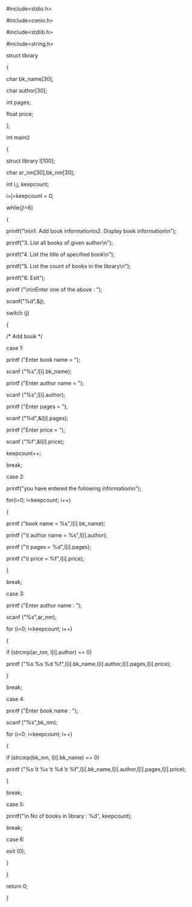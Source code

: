 

#include<stdio.h>

#include<conio.h>

#include<stdlib.h>

#include<string.h>

struct library

{

char bk_name[30];

char author[30];

int pages;

float price;

};

int main()

{

struct library l[100];

char ar_nm[30],bk_nm[30];

int i,j, keepcount;

i=j=keepcount = 0;

while(j!=6)

{

printf("\n\n1. Add book information\n2. Display book information\n");

printf("3. List all books of given author\n");

printf("4. List the title of specified book\n");

printf("5. List the count of books in the library\n");

printf("6. Exit");

printf ("\n\nEnter one of the above : ");

scanf("%d",&j);

switch (j)

{

/* Add book */

case 1:  

printf ("Enter book name = ");

scanf ("%s",l[i].bk_name);

printf ("Enter author name = ");

scanf ("%s",l[i].author);

printf ("Enter pages = ");

scanf ("%d",&l[i].pages);

printf ("Enter price = ");

scanf ("%f",&l[i].price);

keepcount++;

break;

case 2:

printf("you have entered the following information\n");

for(i=0; i<keepcount; i++)

{

printf ("book name = %s",l[i].bk_name);

printf ("\t author name = %s",l[i].author);

printf ("\t  pages = %d",l[i].pages);

printf ("\t  price = %f",l[i].price);

}

break;

case 3:

printf ("Enter author name : ");

scanf ("%s",ar_nm);

for (i=0; i<keepcount; i++)

{

if (strcmp(ar_nm, l[i].author) == 0)

printf ("%s %s %d %f",l[i].bk_name,l[i].author,l[i].pages,l[i].price);

}

break;

case 4:

printf ("Enter book name : ");

scanf ("%s",bk_nm);

for (i=0; i<keepcount; i++)

{

if (strcmp(bk_nm, l[i].bk_name) == 0)

printf ("%s \t %s \t %d \t %f",l[i].bk_name,l[i].author,l[i].pages,l[i].price);

}

break;

case 5:

printf("\n No of books in library : %d", keepcount);

break;

case 6:

exit (0); 

}

}

return 0;

}
